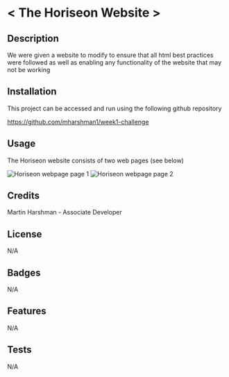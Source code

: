# < The Horiseon Website >

## Description

We were given a website to modify to ensure that all html best practices were followed as well as enabling any
functionality of the website that may not be working

## Installation

This project can be accessed and run using the following github repository

https://github.com/mharshman1/week1-challenge

## Usage

The Horiseon website consists of two web pages (see below)

![Horiseon webpage page 1](/assets/images/Horiseon%20webpage%20-%20page%201.png)
![Horiseon webpage page 2](/assets/images/Horiseon%20webpage%20-%20page%202.png)

## Credits

Martin Harshman - Associate Developer

## License

N/A

## Badges

N/A

## Features

N/A

## Tests

N/A
